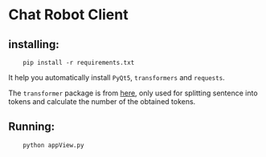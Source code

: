 # Chat Robot Client

## installing:
```
    pip install -r requirements.txt
```

It help you automatically install `PyQt5`, `transformers` and `requests`.

The `transformer` package is from [here](https://huggingface.co/docs/transformers/model_doc/gpt2#gpt2tokenizerfast), only used for splitting sentence into tokens and calculate the number of the obtained tokens.

## Running:

```
    python appView.py
```